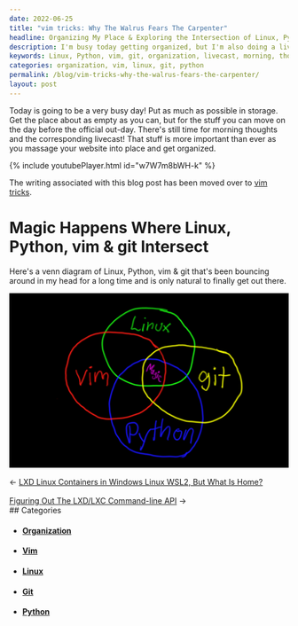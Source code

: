 ```yaml
---
date: 2022-06-25
title: "vim tricks: Why The Walrus Fears The Carpenter"
headline: Organizing My Place & Exploring the Intersection of Linux, Python, vim & git in My Livecast
description: I'm busy today getting organized, but I'm also doing a livecast with my morning thoughts. I've written a blog post about how Linux, Python, vim & git intersect, with a venn diagram to illustrate - come check it out!
keywords: Linux, Python, vim, git, organization, livecast, morning, thoughts, intersection, venn diagram
categories: organization, vim, linux, git, python
permalink: /blog/vim-tricks-why-the-walrus-fears-the-carpenter/
layout: post
---
```



Today is going to be a very busy day! Put as much as possible in storage. Get
the place about as empty as you can, but for the stuff you can move on the day
before the official out-day. There's still time for morning thoughts and the
corresponding livecast! That stuff is more important than ever as you massage
your website into place and get organized.

{% include youtubePlayer.html id="w7W7m8bWH-k" %}

The writing associated with this blog post has been moved over to [vim
tricks](/vim-tricks/).

# Magic Happens Where Linux, Python, vim & git Intersect

Here's a venn diagram of Linux, Python, vim & git that's been bouncing around
in my head for a long time and is only natural to finally get out there.

![Linux Python Vim Git Venn Diagram](/assets/images/linux-python-vim-git-venn-diagram.png)


<div class="arrow-links"><div class="post-nav-prev"><span class="arrow">&larr;&nbsp;</span><a href="/blog/lxd-linux-containers-in-windows-linux-wsl2-but-what-is-home/">LXD Linux Containers in Windows Linux WSL2, But What Is Home?</a></div> &nbsp; <div class="post-nav-next"><a href="/blog/figuring-out-the-lxd-lxc-command-line-api/">Figuring Out The LXD/LXC Command-line API</a><span class="arrow">&nbsp;&rarr;</span></div></div>
## Categories

<ul>
<li><h4><a href='/organization/'>Organization</a></h4></li>
<li><h4><a href='/vim/'>Vim</a></h4></li>
<li><h4><a href='/linux/'>Linux</a></h4></li>
<li><h4><a href='/git/'>Git</a></h4></li>
<li><h4><a href='/python/'>Python</a></h4></li></ul>